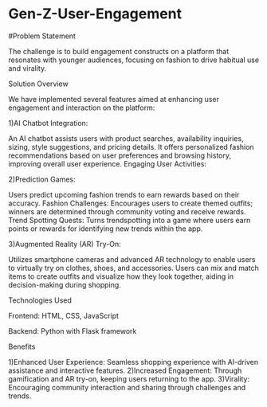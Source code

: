 # Gen-Z-User-Engagement
#Problem Statement

The challenge is to build engagement constructs on a platform that resonates with younger audiences, focusing on fashion to drive habitual use and virality.

Solution Overview

We have implemented several features aimed at enhancing user engagement and interaction on the platform:

1)AI Chatbot Integration:

An AI chatbot assists users with product searches, availability inquiries, sizing, style suggestions, and pricing details.
It offers personalized fashion recommendations based on user preferences and browsing history, improving overall user experience.
Engaging User Activities:

2)Prediction Games: 

Users predict upcoming fashion trends to earn rewards based on their accuracy.
Fashion Challenges: Encourages users to create themed outfits; winners are determined through community voting and receive rewards.
Trend Spotting Quests: Turns trendspotting into a game where users earn points or rewards for identifying new trends within the app.

3)Augmented Reality (AR) Try-On:

Utilizes smartphone cameras and advanced AR technology to enable users to virtually try on clothes, shoes, and accessories.
Users can mix and match items to create outfits and visualize how they look together, aiding in decision-making during shopping.

Technologies Used

Frontend: HTML, CSS, JavaScript

Backend: Python with Flask framework

Benefits

1)Enhanced User Experience: Seamless shopping experience with AI-driven assistance and interactive features.
2)Increased Engagement: Through gamification and AR try-on, keeping users returning to the app.
3)Virality: Encouraging community interaction and sharing through challenges and trends.
